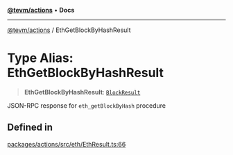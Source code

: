 [**@tevm/actions**](../README.md) • **Docs**

***

[@tevm/actions](../globals.md) / EthGetBlockByHashResult

# Type Alias: EthGetBlockByHashResult

> **EthGetBlockByHashResult**: [`BlockResult`](BlockResult.md)

JSON-RPC response for `eth_getBlockByHash` procedure

## Defined in

[packages/actions/src/eth/EthResult.ts:66](https://github.com/qbzzt/tevm-monorepo/blob/main/packages/actions/src/eth/EthResult.ts#L66)
